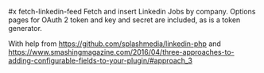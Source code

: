 #x fetch-linkedin-feed
Fetch and insert Linkedin Jobs by company. Options pages for OAuth 2 token and key and secret are included, as is a token generator. 

With help from 
https://github.com/splashmedia/linkedin-php
and
https://www.smashingmagazine.com/2016/04/three-approaches-to-adding-configurable-fields-to-your-plugin/#approach_3
